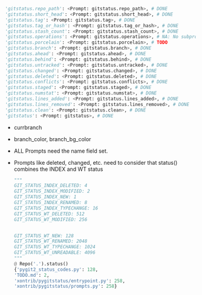 ```python
'gitstatus.repo_path': <Prompt: gitstatus.repo_path>, # DONE
'gitstatus.short_head': <Prompt: gitstatus.short_head>, # DONE
'gitstatus.tag': <Prompt: gitstatus.tag>, # DONE
'gitstatus.tag_or_hash': <Prompt: gitstatus.tag_or_hash>, # DONE
'gitstatus.stash_count': <Prompt: gitstatus.stash_count>, # DONE
'gitstatus.operations': <Prompt: gitstatus.operations>, # NA: No subprocess calls used
'gitstatus.porcelain': <Prompt: gitstatus.porcelain>, # TODO
'gitstatus.branch': <Prompt: gitstatus.branch>, # DONE
'gitstatus.ahead': <Prompt: gitstatus.ahead>, # DONE
'gitstatus.behind': <Prompt: gitstatus.behind>, # DONE
'gitstatus.untracked': <Prompt: gitstatus.untracked>, # DONE
'gitstatus.changed': <Prompt: gitstatus.changed>, # DONE
'gitstatus.deleted': <Prompt: gitstatus.deleted>, # DONE
'gitstatus.conflicts': <Prompt: gitstatus.conflicts>, # DONE
'gitstatus.staged': <Prompt: gitstatus.staged>, # DONE
'gitstatus.numstat': <Prompt: gitstatus.numstat>, # DONE
'gitstatus.lines_added': <Prompt: gitstatus.lines_added>, # DONE
'gitstatus.lines_removed': <Prompt: gitstatus.lines_removed>, # DONE
'gitstatus.clean': <Prompt: gitstatus.clean>, # DONE
'gitstatus': <Prompt: gitstatus>, # DONE
```

-   currbranch <!--
        DONE: Bug with prompt_bar.
        when referencing pygitstatus.branch I get a KeyError.
        Adding a new pygitstatus_branch prompt avoids this but it
        is only inferred if it is also in the PROMPT.
        In addition it only correctly displays on n+1 prompts, not the next prompt.
        -->
-   branch_color, branch_bg_color <!-- DONE  -->
-   ALL Prompts need the name field set. <!-- DONE  -->
-   Prompts like deleted, changed, etc. need to consider that status() combines the INDEX and WT status <!-- DONE  -->

    ```python
    """
    GIT_STATUS_INDEX_DELETED: 4
    GIT_STATUS_INDEX_MODIFIED: 2
    GIT_STATUS_INDEX_NEW: 1
    GIT_STATUS_INDEX_RENAMED: 8
    GIT_STATUS_INDEX_TYPECHANGE: 16
    GIT_STATUS_WT_DELETED: 512
    GIT_STATUS_WT_MODIFIED: 256


    GIT_STATUS_WT_NEW: 128
    GIT_STATUS_WT_RENAMED: 2048
    GIT_STATUS_WT_TYPECHANGE: 1024
    GIT_STATUS_WT_UNREADABLE: 4096
    """
    @ Repo('.').status()
    {'pygit2_status_codes.py': 128,
    'TODO.md': 2,
    'xontrib/pygitstatus/entrypoint.py': 258,
    'xontrib/pygitstatus/prompts.py': 258}
    ```
